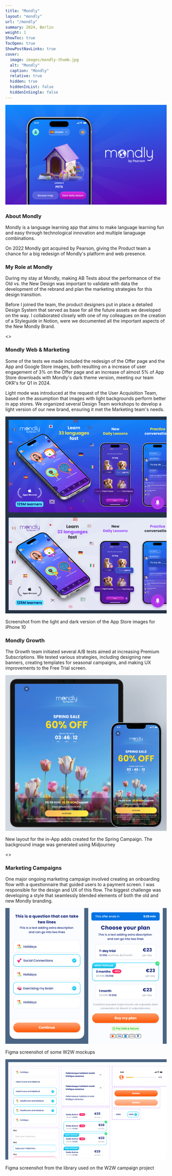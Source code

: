```yaml
---
title: "Mondly"
layout: "mondly"
url: "/mondly"
summary: 2024, Berlin
weight: 1
ShowToc: true
TocOpen: true
ShowPostNavLinks: true
cover:
  image: images/mondly-thumb.jpg
  alt: "Mondly"
  caption: "Mondly"
  relative: true
  hidden: true
  hiddenInList: false
  hiddenInSingle: false
---
```


![Mondly](images/mondly-thumb.jpg)

### About Mondly

Mondly is a language learning app that aims to make language learning fun and easy through technological innovation and multiple lanaguage combinations.

On 2022 Mondly got acquired by Pearson, giving the Product team a chance for a big redesign of Mondly's platform and web presence.

### My Role at Mondly

During my stay at Mondly, making AB Tests about the performance of the Old vs. the New Design was important to validate with data the development of the rebrand and plan the marketing strategies for this design transition.

Before I joined the team, the product designers put in place a detailed Design System that served as base for all the future assets we developed on the way. I collaborated closely with one of my colleagues on the creation of a Styleguide in Notion, were we documented all the important aspects of the New Mondly Brand.

<<STYLEGDUIDE FIGMA SCREENSHOT>>

### Mondly Web & Marketing

Some of the tests we made included the redesign of the Offer page and the App and Google Store images, both resulting on a increase of user engagement of 3% on the Offer page and an increase of almost 5% of App Store downloads with Mondly's dark theme version, meeting our team OKR's for Q1 in 2024.

<div class="box-notes orange">
  Light mode was introduced at the request of the User Acquisition Team, based on the assumption that images with light backgrounds perform better in app stores. We organized several Design Team workshops to develop a light version of our new brand, ensuring it met the Marketing team's needs.
</div>

![App Store Images](images/app-store-images.png)

<p class="photo-footnote"> Screenshot from the light and dark version of the App Store images for iPhone 10</p>

### Mondly Growth

The Growth team initiated several A/B tests aimed at increasing Premium Subscriptions. We tested various strategies, including designing new banners, creating templates for seasonal campaigns, and making UX improvements to the Free Trial screen.

![Seasonal Promos](images/seasonal-campaigns.png)

<p class="photo-footnote">New layout for the in-App adds created for the Spring Campaign. The background image was generated using Midjourney</p>

<<PREMIUM SCREEN TEST FIGMA SCREENSHOT>>

### Marketing Campaigns

One major ongoing marketing campaign involved creating an onboarding flow with a questionnaire that guided users to a payment screen. I was responsible for the design and UX of this flow. The biggest challenge was developing a style that seamlessly blended elements of both the old and new Mondly branding.

![W2W Screens](images/w2w-screens.png)

<p class="photo-footnote">Figma screenshot of some W2W mockups</p>

![W2W Components](images/w2w-components.png)

<p class="photo-footnote">Figma screenshot from the library used on the W2W campaign project</p>
